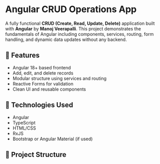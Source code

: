 # Angular CRUD Operations App

A fully functional **CRUD (Create, Read, Update, Delete)** application built with **Angular** by **Manoj Veerapalli**. This project demonstrates the fundamentals of Angular including components, services, routing, form handling, and dynamic data updates without any backend.

## 📌 Features

- Angular 18+ based frontend
- Add, edit, and delete records
- Modular structure using services and routing
- Reactive Forms for validation
- Clean UI and reusable components

## 🚀 Technologies Used

- Angular
- TypeScript
- HTML/CSS
- RxJS
- Bootstrap or Angular Material (if used)

## 📁 Project Structure

